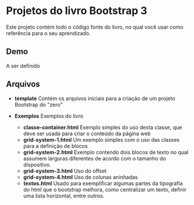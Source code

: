 Projetos do livro Bootstrap 3
============

Este projeto contém todo o código fonte do livro, no qual você usar como referência para o seu aprendizado. 

## Demo
A ser definido

## Arquivos

- **template** Contém os arquivos iniciais para a criação de um projeto Bootstrap do "zero"

- **Exemplos** Exemplos do livro 
	- **classe-container.html** Exemplo simples do uso desta classe, que deve ser usada para criar o conteúdo da página web
	- **grid-system-1.html** Um exemplo simples com o uso das classes para a definição de blocos
	- **grid-system-2.html** Exemplo contendo dois blocos de texto no qual assumem larguras diferentes de acordo com o tamanho do dispositivo.
	- **grid-system-3.html** Uso do offset
	- **grid-system-4.html** Uso de colunas aninhadas
	- **textos.html** Usado para exemplificar algumas partes da tipografia do html que o bootstrap melhora, como centralizar um texto, definir uma lista horizontal, entre outros.
	